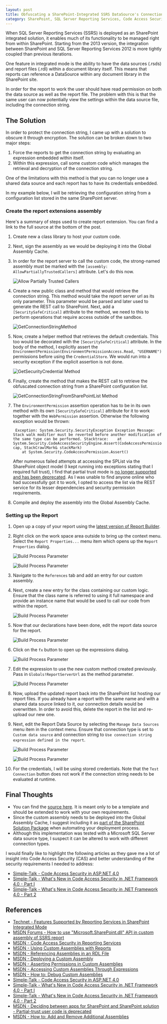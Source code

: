 ```yaml
---
layout: post
title: Obfuscating a SharePoint-Integrated SSRS DataSource's Connection String  
category: SharePoint, SQL Server Reporting Services, Code Access Security
---
```


When SQL Server Reporting Services (SSRS) is deployed as an SharePoint integrated solution, it enables much of its functionality to be managed right from within SharePoint. Starting from the 2013 version, the integration between SharePoint and SQL Server Reporting Services 2012 is more tightly coupled than previous iterations. 

One feature in integrated mode is the ability to have the data sources (.rsds) and report files (.rdl) within a document library itself. This means that reports can reference a DataSource within any document library in the SharePoint site. 

In order for the report to work the user should have read permission on both the data source as well as the report file. The problem with this is that the same user can now potentially view the settings within the data source file, including the connection string.

## The Solution

In order to protect the connection string, I came up with a solution to obscure it through encryption. The solution can be broken down to two major steps:

1. Force the reports to get the connection string by evaluating an expression embedded within itself. 
2. Within this expression, call some custom code which manages the retrieval and decryption of the connection string. 

One of the limitations with this method is that you can no longer use a shared data source and each report has to have its credentials embedded.

In my example below, I will be retrieving the configuration string from a configuration list stored in the same SharePoint server. 

<!--excerpt-->

### Create the report extensions assembly

Here's a summary of steps used to create report extension. You can find a link to the full source at the bottom of the post.

1. Create new a class library to host your custom code.
1. Next, sign the assembly as we would be deploying it into the Global Assembly Cache. 
1. In order for the report server to call the custom code, the strong-named assembly must be marked with the `[assembly: AllowPartiallyTrustedCallers]` attribute. Let's do this now.

	![Allow Partially Trusted Callers](/images/posts/ObfuscateSSRS/10_AllowPartiallyTrustedCallers.png)

1. Create a new public class and method that would retrieve the connection string. This method would take the report server url as its only parameter. This parameter would be parsed and later used to generate the REST call to SharePoint. Next, add a `[SecuritySafeCritical]` attribute to the method, we need to this to perform operations that require access outside of the sandbox. 

	![GetConnectionStringMethod](/images/posts/ObfuscateSSRS/20_CodeGetConnectionString.png)

1. Now, create a helper method that retrieves the default credentials. This too would be decorated with the `[SecuritySafeCritical]` attribute. In the body of the method, I explicitly assert the `EnvironmentPermission(EnvironmentPermissionAccess.Read, "USERNAME")` permissions before using the `CredentialStore`. We would run into a security exception if the explicit assertion is not done. 

	![GetSecurityCredential Method](/images/posts/ObfuscateSSRS/50_CodeGetSecurityCredentials.png)

1. Finally, create the method that makes the REST call to retrieve the obfuscated connection string from a SharePoint configuration list.

	![GetConnectionStringFromSharePointList Method](/images/posts/ObfuscateSSRS/40_CodeGetWebPermission.png)

1. The `EnvironmentPermission` assertion operation has to be in its own method with its own `[SecuritySafeCritical]` attribute for it to work together with the `WebPermission` assertion. Otherwise the following exception would be thrown:

		Exception: System.Security.SecurityException Exception Message: Stack walk modifier must be reverted before another modification of the same type can be performed. Stacktrace:    at System.Security.CodeAccessSecurityEngine.Assert(CodeAccessPermission cap, StackCrawlMark& stackMark)
		   at System.Security.CodeAccessPermission.Assert()

	After numerous failed attempts at accessing the SPList via the SharePoint object model (I kept running into exceptions stating that I required full trust), I find that partial trust mode is [no longer supported and has been deprecated](https://msdn.microsoft.com/en-us/library/office/dn268593.aspx). As I was unable to find anyone online who had successfully got it to work, I opted to access the list via the REST service for its lesser dependencies and security permission requirements. 

1. Compile and deploy the assembly into the Global Assembly Cache.

### Setting up the Report

1. Open up a copy of your report using the [latest version of Report Builder](http://www.microsoft.com/en-us/download/details.aspx?id=29072). 
1. Right click on the work space area outside to bring up the context menu. Select the `Report Properties...` menu item which opens up the `Report Properties` dialog.

	![Build Process Parameter](/images/posts/ObfuscateSSRS/60_ReportPropertiesContextMenu.png)

	![Build Process Parameter](/images/posts/ObfuscateSSRS/70_ReoprtPropertiesDialog.png)

1. Navigate to the `References` tab and add an entry for our custom assembly.
1. Next, create a new entry for the class containing our custom logic. Ensure that the class name is referred to using it full namespace and provide an instance name that would be used to call our code from within the report.  

	![Build Process Parameter](/images/posts/ObfuscateSSRS/80_ReportPropertiesDialog.png)

1. Now that our declarations have been done, edit the report data source for the report.

	![Build Process Parameter](/images/posts/ObfuscateSSRS/90_EditDataSource.png)

1. Click on the `fx` button to open up the expressions dialog.
	
	![Build Process Parameter](/images/posts/ObfuscateSSRS/100_ConnStringSetExpression0.png)

1. Edit the expression to use the new custom method created previously. Pass in `Globals!ReportServerUrl` as the method parameter.
	
	![Build Process Parameter](/images/posts/ObfuscateSSRS/110_ConnStringSetExpression1.png)

1. Now, upload the updated report back into the SharePoint list hosting our report files. If you already have a report with the same name and with a shared data source linked to it, our connection details would be overwritten. In order to avoid this, delete the report in the list and re-upload our new one. 

1. Next, edit the Report Data Source by selecting the `Manage Data Sources` menu item in the context menu. Ensure that connection type is set to `Custom data source` and connection string to `Use connection string expression defined in the report`.

	![Build Process Parameter](/images/posts/ObfuscateSSRS/130_ManageDataSource.png)

	![Build Process Parameter](/images/posts/ObfuscateSSRS/120_ConnStringNotInitialized.png)

1. For the credentials, I will be using stored credentials. Note that the `Test Connection` button does not work if the connection string needs to be evaluated at runtime.

## Final Thoughts

* You can find the [source here](https://github.com/shanec-/Nullfactory-SSRSExtensions). It is meant only to be a template and should be extended to work with your own requirements.
* Since the custom assembly needs to be deployed into the Global Assembly Cache, I suggest including it as [part of the SharePoint Solution Package](https://msdn.microsoft.com/en-us/library/ee231595.aspx) when automating your deployment process. 
* Although this implementation was tested with a Microsoft SQL Server data source type, I suspect it can be altered to work with different connection types.

I would finally like to highlight the following articles as they gave me a lot of insight into Code Access Security (CAS) and better understanding of the security requirements I needed to address:

- [Simple-Talk - Code Access Security in ASP.NET 4.0](https://www.simple-talk.com/dotnet/.net-framework/code-access-security-in-asp.net-4.0/)
- [Simple-Talk - What's New in Code Access Security in .NET Framework 4.0 - Part I](https://www.simple-talk.com/dotnet/.net-framework/whats-new-in-code-access-security-in-.net-framework-4.0---part-i/)
- [Simple-Talk - What's New in Code Access Security in .NET Framework 4.0 - Part 2](https://www.simple-talk.com/dotnet/.net-framework/whats-new-in-code-access-security-in-.net-framework-4.0---part-2/)

## References
- [Technet - Features Supported by Reporting Services in SharePoint Integrated Mode](https://technet.microsoft.com/en-us/library/bb326290%28v=sql.105%29.aspx)
- [MSDN Forums - How to use "Microsoft.SharePoint.dll" API in custom assembly of SSRS report](https://social.msdn.microsoft.com/Forums/sqlserver/en-US/d4588e88-5cb9-47cf-817b-a69942c507ac/how-to-use-microsoftsharepointdll-api-in-custom-assembly-of-ssrs-report?forum=sqlreportingservices)
- [MSDN - Code Access Security in Reporting Services](https://msdn.microsoft.com/en-us/library/ms154658.aspx)
- [MSDN - Using Custom Assemblies with Reports](https://msdn.microsoft.com/en-us/library/ms153561.aspx)
- [MSDN - Referencing Assemblies in an RDL File](https://msdn.microsoft.com/en-us/library/ms154645.aspx)
- [MSDN - Deploying a Custom Assembly](https://msdn.microsoft.com/en-us/library/ms155034.aspx)
- [MSDN - Asserting Permissions in Custom Assemblies](https://msdn.microsoft.com/en-us/library/ms153587.aspx)
- [MSDN - Accessing Custom Assemblies Through Expressions](https://msdn.microsoft.com/en-us/library/ms154507.aspx)
- [MSDN - How to: Debug Custom Assemblies](https://msdn.microsoft.com/en-us/library/ms153693.aspx)
- [Simple-Talk - Code Access Security in ASP.NET 4.0](https://www.simple-talk.com/dotnet/.net-framework/code-access-security-in-asp.net-4.0/)
- [Simple-Talk - What's New in Code Access Security in .NET Framework 4.0 - Part I](https://www.simple-talk.com/dotnet/.net-framework/whats-new-in-code-access-security-in-.net-framework-4.0---part-i/)
- [Simple-Talk - What's New in Code Access Security in .NET Framework 4.0 - Part 2](https://www.simple-talk.com/dotnet/.net-framework/whats-new-in-code-access-security-in-.net-framework-4.0---part-2/)
- [MSDN - Deciding between apps for SharePoint and SharePoint solution - Partial-trust user code is deprecated](https://msdn.microsoft.com/en-us/library/office/dn268593.aspx)
- [MSDN - How to: Add and Remove Additional Assemblies](https://msdn.microsoft.com/en-us/library/ee231595.aspx)